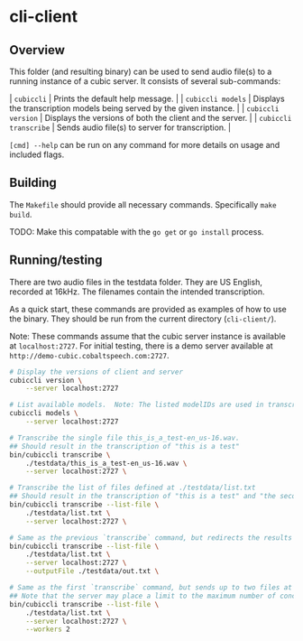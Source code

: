 # cli-client

## Overview

This folder (and resulting binary) can be used to send audio file(s) to a running instance of a cubic server.  It consists of several sub-commands:

| `cubiccli`            | Prints the default help message. |
| `cubiccli models`     | Displays the transcription models being served by the given instance. |
| `cubiccli version`    | Displays the versions of both the client and the server. |
| `cubiccli transcribe` | Sends audio file(s) to server for transcription. |

`[cmd] --help` can be run on any command for more details on usage and included flags.

## Building

The `Makefile` should provide all necessary commands.
Specifically `make build`.

TODO: Make this compatable with the `go get` or `go install` process.

## Running/testing

There are two audio files in the testdata folder.
They are US English, recorded at 16kHz.
The filenames contain the intended transcription.

As a quick start, these commands are provided as examples of how to use the binary.  They should be run from the current directory (`cli-client/`).

Note: These commands assume that the cubic server instance is available at `localhost:2727`.  For initial testing, there is a demo server available at `http://demo-cubic.cobaltspeech.com:2727`.

```sh
# Display the versions of client and server
cubiccli version \
    --server localhost:2727

# List available models.  Note: The listed modelIDs are used in transcription methods
cubiccli models \
    --server localhost:2727

# Transcribe the single file this_is_a_test-en_us-16.wav.
## Should result in the transcription of "this is a test"
bin/cubiccli transcribe \
    ./testdata/this_is_a_test-en_us-16.wav \
    --server localhost:2727 \

# Transcribe the list of files defined at ./testdata/list.txt
## Should result in the transcription of "this is a test" and "the second test" printed to stdout
bin/cubiccli transcribe --list-file \
    ./testdata/list.txt \
    --server localhost:2727 \

# Same as the previous `transcribe` command, but redirects the results to the --outputFile.
bin/cubiccli transcribe --list-file \
    ./testdata/list.txt \
    --server localhost:2727 \
    --outputFile ./testdata/out.txt \

# Same as the first `transcribe` command, but sends up to two files at a time.
## Note that the server may place a limit to the maximum number of concurrent requests processed.
bin/cubiccli transcribe --list-file \
    ./testdata/list.txt \
    --server localhost:2727 \
    --workers 2
```
